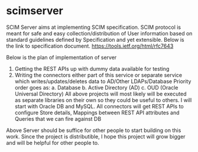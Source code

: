 # scimserver
SCIM Server aims at implementing SCIM specification. SCIM protocol is meant for safe and easy collection/distribution of User information based on standard guidelines defined by Specification and yet extensible. Below is the link to specification document.
https://tools.ietf.org/html/rfc7643

Below is the plan of implementation of server
1. Getting the REST APIs up with dummy data available for testing
2. Writing the connectors either part of this service or separate service which writes/updates/deletes data to AD/Other LDAPs/Database
   Priority order goes as:
   a. Database
   b. Active Directory (AD)
   c. OUD (Oracle Universal Directory)
   All above projects will most likely will be executed as separate libraries on their own so they could be useful to others. I will start with Oracle DB  and MySQL.
   All connectors will get REST APIs to configure Store details, Mappings between REST API attributes and Queries that we can fire against DB

Above Server should be suffice for other people to start building on this work. Since the project is distributible, I hope this project will grow bigger and will be helpful for other people to.
